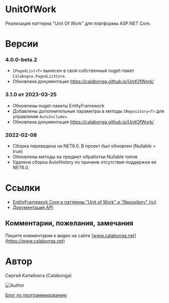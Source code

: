 
# UnitOfWork
Реализация паттерна "Unit Of Work" для платформы ASP.NET Core. 

# Версии

### 4.0.0-beta.2

* `IPagedList<T>` вынесен в свой собственный nuget-пакет `Calabogna.PagedListCore`.
* Обновлена документация https://calabonga.github.io/UnitOfWork/

### 3.1.0 от 2023-03-25
* Обновлены nuget-пакеты EntityFramework
* Добавлены дополнительные параметры в методы `IRepository<T>` для управления `AutoIncludes`.
* Обновлена документация https://calabonga.github.io/UnitOfWork/

### 2022-02-08
* Сборка переведена на NET6.0. В проект был обновлен (Nullable = true)
* Обновлены методы на предмет обработки Nullable типов
* Удалена сборка AutoHistory по причине отсутствия поддержки ее NET6.0.

# Ссылки 

* [EntityFramework Core и паттерны "Unit of Work" и "Repository" (ru)](https://www.calabonga.net/blog/post/entityframework-unitofwork-and-repository) 
* [Документация API](https://calabonga.github.io/UnitOfWork/api/index.html)


## Комментарии, пожелания, замечания

Пишите комментарии к видео на сайте [www.calabonga.net](https://www.calabonga.net)

# Автор

Сергей Калабонга (Calabonga)

![Author](https://www.calabonga.net/images/Calabonga.gif)

[Блог по программированию](https://www.calabonga.net)
